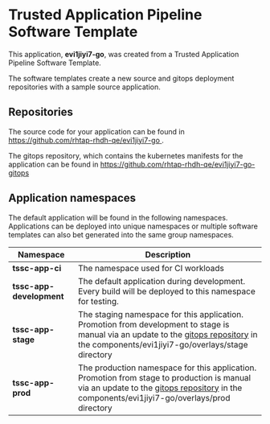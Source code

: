 # Trusted Application Pipeline Software Template

This application, **evi1jiyi7-go**, was created from a Trusted Application Pipeline Software Template.

The software templates create a new source and gitops deployment repositories with a sample source application. 

## Repositories

The source code for your application can be found in [https://github.com/rhtap-rhdh-qe/evi1jiyi7-go ](https://github.com/rhtap-rhdh-qe/evi1jiyi7-go ).
 
The gitops repository, which contains the kubernetes manifests for the application can be found in 
[https://github.com/rhtap-rhdh-qe/evi1jiyi7-go-gitops ](https://github.com/rhtap-rhdh-qe/evi1jiyi7-go-gitops ) 

## Application namespaces 

The default application will be found in the following namespaces. Applications can be deployed into unique namespaces or multiple software templates can also bet generated into the same group namespaces.  

|  Namespace   |  Description   |  
| -------- | -------- |
| **tssc-app-ci** | The namespace used for CI workloads |
| **tssc-app-development** | The default application during development. Every build will be deployed to this namespace for testing. |
| **tssc-app-stage** | The staging namespace for this application. Promotion from development to stage is manual via an update to the [gitops repository](https://github.com/rhtap-rhdh-qe/evi1jiyi7-go-gitops ) in the components/evi1jiyi7-go/overlays/stage directory |
| **tssc-app-prod** | The production namespace for this application. Promotion from stage to production is manual via an update to the [gitops repository](https://github.com/rhtap-rhdh-qe/evi1jiyi7-go-gitops ) in the components/evi1jiyi7-go/overlays/prod directory |
